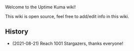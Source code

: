 Welcome to the Uptime Kuma wiki!

This wiki is open source, feel free to add/edit info in this wiki.

## History

* (2021-08-21) Reach 1001 Stargazers, thanks everyone!